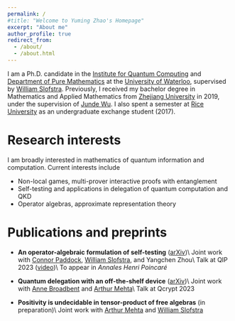 ```yaml
---
permalink: /
#title: "Welcome to Yuming Zhao's Homepage"
excerpt: "About me"
author_profile: true
redirect_from: 
  - /about/
  - /about.html
---
```


I am a Ph.D. candidate in the [Institute for Quantum Computing](https://uwaterloo.ca/institute-for-quantum-computing/) and [Department of Pure Mathematics](https://uwaterloo.ca/pure-mathematics/) at the [University of Waterloo](https://uwaterloo.ca/), supervised by [William Slofstra](http://elliptic.space/). Previously, I received my bachelor degree in Mathematics and Applied Mathematics from [Zhejiang University](https://www.zju.edu.cn/english/) in 2019, under the supervision of [Junde Wu](https://person.zju.edu.cn/en/wujunde). I also spent a semester at [Rice University](https://www.rice.edu/) as an undergraduate exchange student (2017).


Research interests
======
I am broadly interested in mathematics of quantum information and computation. Current interests include
- Non-local games, multi-prover interactive proofs with entanglement
- Self-testing and applications in delegation of quantum computation and QKD
- Operator algebras, approximate representation theory


Publications and preprints
======
- <b>An operator-algebraic formulation of self-testing</b> ([arXiv](https://arxiv.org/abs/2301.11291))\\
    Joint work with [Connor Paddock](https://www.connorpaddock.page/home), [William Slofstra](http://elliptic.space/), and Yangchen Zhou\\
    Talk at QIP 2023 ([video](https://www.youtube.com/watch?v=QsFMjlEF7Wk))\\
    To appear in <em>Annales Henri Poincaré</em>

- <b>Quantum delegation with an off-the-shelf device</b> ([arXiv](https://arxiv.org/abs/2304.03448))\\
    Joint work with [Anne Broadbent](https://mysite.science.uottawa.ca/abroadbe/) and [Arthur Mehta](https://mysite.science.uottawa.ca/amehta2/)\\
    Talk at Qcrypt 2023

- <b>Positivity is undecidable in tensor-product of free algebras</b> (in preparation)\\
    Joint work with [Arthur Mehta](https://mysite.science.uottawa.ca/amehta2/) and [William Slofstra](http://elliptic.space/)

    
  


